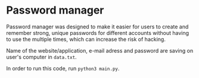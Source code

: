 # Password manager

Password manager was designed to make it easier for users to create and remember strong, unique passwords for different accounts without having to use the multiple times, which can increase the risk of hacking. 

Name of the website/application, e-mail adress and password are saving on user's computer in `data.txt`.

In order to run this code, run `python3 main.py`.

